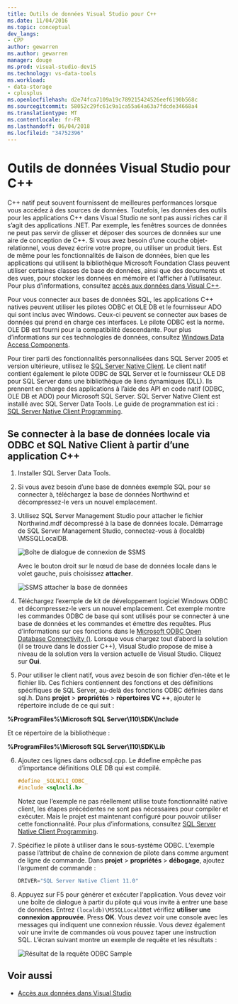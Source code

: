 ```yaml
---
title: Outils de données Visual Studio pour C++
ms.date: 11/04/2016
ms.topic: conceptual
dev_langs:
- CPP
author: gewarren
ms.author: gewarren
manager: douge
ms.prod: visual-studio-dev15
ms.technology: vs-data-tools
ms.workload:
- data-storage
- cplusplus
ms.openlocfilehash: d2e74fca7109a19c789215424526eef6190b568c
ms.sourcegitcommit: 58052c29fc61c9a1ca55a64a63a7fdcde34668a4
ms.translationtype: MT
ms.contentlocale: fr-FR
ms.lasthandoff: 06/04/2018
ms.locfileid: "34752396"
---
```

# <a name="visual-studio-data-tools-for-c"></a>Outils de données Visual Studio pour C++

C++ natif peut souvent fournissent de meilleures performances lorsque vous accédez à des sources de données. Toutefois, les données des outils pour les applications C++ dans Visual Studio ne sont pas aussi riches car il s’agit des applications .NET. Par exemple, les fenêtres sources de données ne peut pas servir de glisser et déposer des sources de données sur une aire de conception de C++. Si vous avez besoin d’une couche objet-relationnel, vous devez écrire votre propre, ou utiliser un produit tiers.  Est de même pour les fonctionnalités de liaison de données, bien que les applications qui utilisent la bibliothèque Microsoft Foundation Class peuvent utiliser certaines classes de base de données, ainsi que des documents et des vues, pour stocker les données en mémoire et l’afficher à l’utilisateur. Pour plus d’informations, consultez [accès aux données dans Visual C++](/cpp/data/data-access-in-cpp).

Pour vous connecter aux bases de données SQL, les applications C++ natives peuvent utiliser les pilotes ODBC et OLE DB et le fournisseur ADO qui sont inclus avec Windows. Ceux-ci peuvent se connecter aux bases de données qui prend en charge ces interfaces. Le pilote ODBC est la norme. OLE DB est fourni pour la compatibilité descendante. Pour plus d’informations sur ces technologies de données, consultez [Windows Data Access Components](https://msdn.microsoft.com/library/windows/desktop/aa968814.aspx).

Pour tirer parti des fonctionnalités personnalisées dans SQL Server 2005 et version ultérieure, utilisez le [SQL Server Native Client](/sql/relational-databases/native-client/sql-server-native-client). Le client natif contient également le pilote ODBC de SQL Server et le fournisseur OLE DB pour SQL Server dans une bibliothèque de liens dynamiques (DLL). Ils prennent en charge des applications à l’aide des API en code natif (ODBC, OLE DB et ADO) pour Microsoft SQL Server.  SQL Server Native Client est installé avec SQL Server Data Tools. Le guide de programmation est ici : [SQL Server Native Client Programming](/sql/relational-databases/native-client/sql-server-native-client-programming).

## <a name="to-connect-to-localdb-through-odbc-and-sql-native-client-from-a-c-application"></a>Se connecter à la base de données locale via ODBC et SQL Native Client à partir d’une application C++

1.  Installer SQL Server Data Tools.

2.  Si vous avez besoin d’une base de données exemple SQL pour se connecter à, téléchargez la base de données Northwind et décompressez-le vers un nouvel emplacement.

3.  Utilisez SQL Server Management Studio pour attacher le fichier Northwind.mdf décompressé à la base de données locale. Démarrage de SQL Server Management Studio, connectez-vous à (localdb) \MSSQLLocalDB.

     ![Boîte de dialogue de connexion de SSMS](../data-tools/media/raddata-ssms-connect-dialog.png)

     Avec le bouton droit sur le nœud de base de données locale dans le volet gauche, puis choisissez **attacher**.

     ![SSMS attacher la base de données](../data-tools/media/raddata-ssms-attach-database.png)

4.  Téléchargez l’exemple de kit de développement logiciel Windows ODBC et décompressez-le vers un nouvel emplacement. Cet exemple montre les commandes ODBC de base qui sont utilisés pour se connecter à une base de données et les commandes et émettre des requêtes. Plus d’informations sur ces fonctions dans le [Microsoft ODBC Open Database Connectivity ()](/sql/odbc/microsoft-open-database-connectivity-odbc). Lorsque vous chargez tout d’abord la solution (il se trouve dans le dossier C++), Visual Studio propose de mise à niveau de la solution vers la version actuelle de Visual Studio. Cliquez sur **Oui**.

5.  Pour utiliser le client natif, vous avez besoin de son fichier d’en-tête et le fichier lib. Ces fichiers contiennent des fonctions et des définitions spécifiques de SQL Server, au-delà des fonctions ODBC définies dans sql.h. Dans **projet** > **propriétés** > **répertoires VC ++**, ajouter le répertoire include de ce qui suit :

**%ProgramFiles%\Microsoft SQL Server\110\SDK\Include**

Et ce répertoire de la bibliothèque :

**%ProgramFiles%\Microsoft SQL Server\110\SDK\Lib**

6.  Ajoutez ces lignes dans odbcsql.cpp. Le #define empêche pas d’importance définitions OLE DB qui est compilé.

    ```cpp
    #define _SQLNCLI_ODBC_
    #include <sqlncli.h>
    ```

    Notez que l’exemple ne pas réellement utilise toute fonctionnalité native client, les étapes précédentes ne sont pas nécessaires pour compiler et exécuter. Mais le projet est maintenant configuré pour pouvoir utiliser cette fonctionnalité. Pour plus d’informations, consultez [SQL Server Native Client Programming](/sql/relational-databases/native-client/sql-server-native-client).

7.  Spécifiez le pilote à utiliser dans le sous-système ODBC. L’exemple passe l’attribut de chaîne de connexion de pilote dans comme argument de ligne de commande. Dans **projet** > **propriétés** > **débogage**, ajoutez l’argument de commande :

    ```cpp
    DRIVER="SQL Server Native Client 11.0"
    ```

8.  Appuyez sur F5 pour générer et exécuter l'application. Vous devez voir une boîte de dialogue à partir du pilote qui vous invite à entrer une base de données. Entrez `(localdb)\MSSQLLocalDB`et vérifiez **utiliser une connexion approuvée**. Press **OK**. Vous devez voir une console avec les messages qui indiquent une connexion réussie. Vous devez également voir une invite de commandes où vous pouvez taper une instruction SQL. L’écran suivant montre un exemple de requête et les résultats :

     ![Résultat de la requête ODBC Sample](../data-tools/media/raddata-odbc-sample-query-output.png)

## <a name="see-also"></a>Voir aussi

- [Accès aux données dans Visual Studio](../data-tools/accessing-data-in-visual-studio.md)